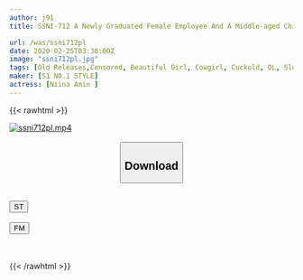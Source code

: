 ```yaml
---
author: j91
title: SSNI-712 A Newly Graduated Female Employee And A Middle-aged Chief In A Shared Dormitory Hotel On A Business Trip .... Single Sexual Intercourse That Squeezes Sperm Until The Morning At Her Young Temptation Cowgirl Niimi Amin

url: /was/ssni712pl
date: 2020-02-25T03:30:00Z
image: "ssni712pl.jpg"
tags: [Old Releases,Censored, Beautiful Girl, Cowgirl, Cuckold, OL, Slut]
maker: [S1 NO.1 STYLE]
actress: [Niina Amin ]
---
```



{{< rawhtml >}}

<div class="video" data-videoid="JoGB8DvadmUjLWm">
    <a href="javascript:;">
        <img src="/was/ssni712pl/ssni712pl.jpg" width="WIDTH" height="HEIGHT" alt="ssni712pl.mp4" loading="lazy">
    </a>
</div>

<script type="text/javascript" src="https://j91.asia/asset/on-demand-st.js"></script>

<br>
  <link rel="stylesheet" href="https://j91.asia/asset/bs5.css">
  
  <center>
  <button class="btn btn-primary" type="button" data-bs-toggle="collapse" data-bs-target=".multi-collapse" aria-expanded="false" aria-controls="multiCollapseExample1 multiCollapseExample2"><h2>Download</h2></button></center>
</p>
<div class="row">
  <div class="col">
    <div class="collapse multi-collapse" id="multiCollapseExample1">
      <div class="card card-body">
	      	      <br>
<div class="buttons">  
<a href="https://streamtape.to/v/JoGB8DvadmUjLWm" target="_blank"><button class="btn-hover color-3"><i class="fa fa-download"></i> ST</button></a></div>
    </div>
  </div>
</div>
  <div class="col">
    <div class="collapse multi-collapse" id="multiCollapseExample2">
      <div class="card card-body">
	      <br>
<div class="buttons">
    <a href="https://filemoon.sx/d/p5l9widtl2b0" target="_blank"><button class="btn-hover color-8"><i class="fa fa-download"></i> FM</button></a></div>
<br><br>
      </div>
    </div>
  </div>
</div>

{{< /rawhtml >}}
